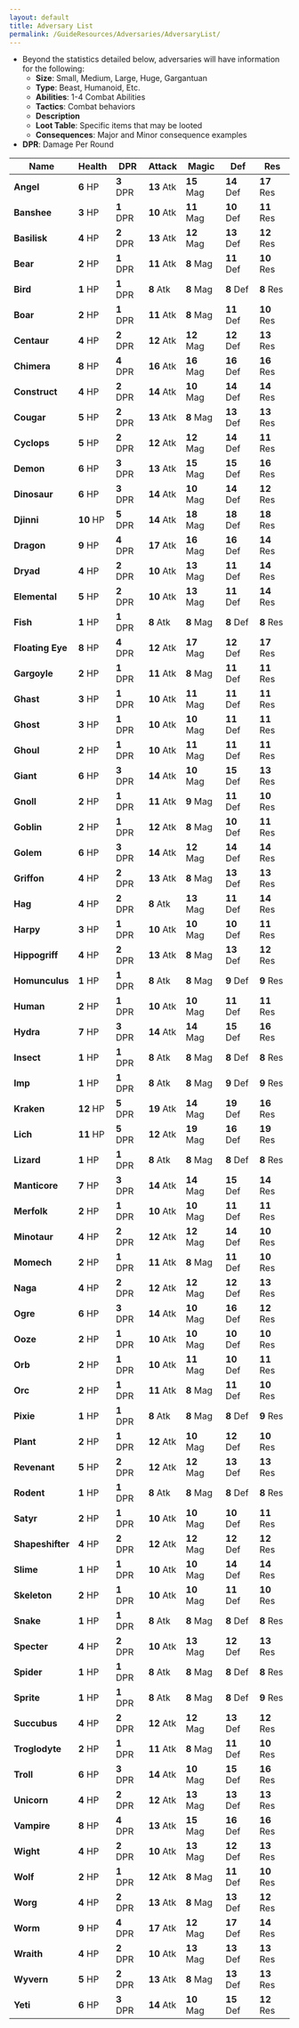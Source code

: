 ```yaml
---
layout: default
title: Adversary List
permalink: /GuideResources/Adversaries/AdversaryList/
---
```

- Beyond the statistics detailed below, adversaries will have information for the following:
	- **Size**: Small, Medium, Large, Huge, Gargantuan
	- **Type**: Beast, Humanoid, Etc.
	- **Abilities**: 1-4 Combat Abilities
	- **Tactics**: Combat behaviors
	- **Description**
	- **Loot Table**: Specific items that may be looted
	- **Consequences**: Major and Minor consequence examples
- **DPR**: Damage Per Round

| Name             | Health    | DPR       | Attack     | Magic      | Def        | Res        |
| ---------------- | --------- | --------- | ---------- | ---------- | ---------- | ---------- |
| **Angel**        | **6** HP  | **3** DPR | **13** Atk | **15** Mag | **14** Def | **17** Res |
| **Banshee**      | **3** HP  | **1** DPR | **10** Atk | **11** Mag | **10** Def | **11** Res |
| **Basilisk**     | **4** HP  | **2** DPR | **13** Atk | **12** Mag | **13** Def | **12** Res |
| **Bear**         | **2** HP  | **1** DPR | **11** Atk | **8** Mag  | **11** Def | **10** Res |
| **Bird**         | **1** HP  | **1** DPR | **8** Atk  | **8** Mag  | **8** Def  | **8** Res  |
| **Boar**         | **2** HP  | **1** DPR | **11** Atk | **8** Mag  | **11** Def | **10** Res |
| **Centaur**      | **4** HP  | **2** DPR | **12** Atk | **12** Mag | **12** Def | **13** Res |
| **Chimera**      | **8** HP  | **4** DPR | **16** Atk | **16** Mag | **16** Def | **16** Res |
| **Construct**    | **4** HP  | **2** DPR | **14** Atk | **10** Mag | **14** Def | **14** Res |
| **Cougar**       | **5** HP  | **2** DPR | **13** Atk | **8** Mag  | **13** Def | **13** Res |
| **Cyclops**      | **5** HP  | **2** DPR | **12** Atk | **12** Mag | **14** Def | **11** Res |
| **Demon**        | **6** HP  | **3** DPR | **13** Atk | **15** Mag | **15** Def | **16** Res |
| **Dinosaur**     | **6** HP  | **3** DPR | **14** Atk | **10** Mag | **14** Def | **12** Res |
| **Djinni**       | **10** HP | **5** DPR | **14** Atk | **18** Mag | **18** Def | **18** Res |
| **Dragon**       | **9** HP  | **4** DPR | **17** Atk | **16** Mag | **16** Def | **14** Res |
| **Dryad**        | **4** HP  | **2** DPR | **10** Atk | **13** Mag | **11** Def | **14** Res |
| **Elemental**    | **5** HP  | **2** DPR | **10** Atk | **13** Mag | **11** Def | **14** Res |
| **Fish**         | **1** HP  | **1** DPR | **8** Atk  | **8** Mag  | **8** Def  | **8** Res  |
| **Floating Eye** | **8** HP  | **4** DPR | **12** Atk | **17** Mag | **12** Def | **17** Res |
| **Gargoyle**     | **2** HP  | **1** DPR | **11** Atk | **8** Mag  | **11** Def | **11** Res |
| **Ghast**        | **3** HP  | **1** DPR | **10** Atk | **11** Mag | **11** Def | **11** Res |
| **Ghost**        | **3** HP  | **1** DPR | **10** Atk | **10** Mag | **11** Def | **11** Res |
| **Ghoul**        | **2** HP  | **1** DPR | **10** Atk | **11** Mag | **11** Def | **11** Res |
| **Giant**        | **6** HP  | **3** DPR | **14** Atk | **10** Mag | **15** Def | **13** Res |
| **Gnoll**        | **2** HP  | **1** DPR | **11** Atk | **9** Mag  | **11** Def | **10** Res |
| **Goblin**       | **2** HP  | **1** DPR | **12** Atk | **8** Mag  | **10** Def | **11** Res |
| **Golem**        | **6** HP  | **3** DPR | **14** Atk | **12** Mag | **14** Def | **14** Res |
| **Griffon**      | **4** HP  | **2** DPR | **13** Atk | **8** Mag  | **13** Def | **13** Res |
| **Hag**          | **4** HP  | **2** DPR | **8** Atk  | **13** Mag | **11** Def | **14** Res |
| **Harpy**        | **3** HP  | **1** DPR | **10** Atk | **10** Mag | **10** Def | **11** Res |
| **Hippogriff**   | **4** HP  | **2** DPR | **13** Atk | **8** Mag  | **13** Def | **12** Res |
| **Homunculus**   | **1** HP  | **1** DPR | **8** Atk  | **8** Mag  | **9** Def  | **9** Res  |
| **Human**        | **2** HP  | **1** DPR | **10** Atk | **10** Mag | **11** Def | **11** Res |
| **Hydra**        | **7** HP  | **3** DPR | **14** Atk | **14** Mag | **15** Def | **16** Res |
| **Insect**       | **1** HP  | **1** DPR | **8** Atk  | **8** Mag  | **8** Def  | **8** Res  |
| **Imp**          | **1** HP  | **1** DPR | **8** Atk  | **8** Mag  | **9** Def  | **9** Res  |
| **Kraken**       | **12** HP | **5** DPR | **19** Atk | **14** Mag | **19** Def | **16** Res |
| **Lich**         | **11** HP | **5** DPR | **12** Atk | **19** Mag | **16** Def | **19** Res |
| **Lizard**       | **1** HP  | **1** DPR | **8** Atk  | **8** Mag  | **8** Def  | **8** Res  |
| **Manticore**    | **7** HP  | **3** DPR | **14** Atk | **14** Mag | **15** Def | **14** Res |
| **Merfolk**      | **2** HP  | **1** DPR | **10** Atk | **10** Mag | **11** Def | **11** Res |
| **Minotaur**     | **4** HP  | **2** DPR | **12** Atk | **12** Mag | **14** Def | **10** Res |
| **Momech**       | **2** HP  | **1** DPR | **11** Atk | **8** Mag  | **11** Def | **10** Res |
| **Naga**         | **4** HP  | **2** DPR | **12** Atk | **12** Mag | **12** Def | **13** Res |
| **Ogre**         | **6** HP  | **3** DPR | **14** Atk | **10** Mag | **16** Def | **12** Res |
| **Ooze**         | **2** HP  | **1** DPR | **10** Atk | **10** Mag | **10** Def | **10** Res |
| **Orb**          | **2** HP  | **1** DPR | **10** Atk | **11** Mag | **10** Def | **11** Res |
| **Orc**          | **2** HP  | **1** DPR | **11** Atk | **8** Mag  | **11** Def | **10** Res |
| **Pixie**        | **1** HP  | **1** DPR | **8** Atk  | **8** Mag  | **8** Def  | **9** Res  |
| **Plant**        | **2** HP  | **1** DPR | **12** Atk | **10** Mag | **12** Def | **10** Res |
| **Revenant**     | **5** HP  | **2** DPR | **12** Atk | **12** Mag | **13** Def | **13** Res |
| **Rodent**       | **1** HP  | **1** DPR | **8** Atk  | **8** Mag  | **8** Def  | **8** Res  |
| **Satyr**        | **2** HP  | **1** DPR | **10** Atk | **10** Mag | **10** Def | **11** Res |
| **Shapeshifter** | **4** HP  | **2** DPR | **12** Atk | **12** Mag | **12** Def | **12** Res |
| **Slime**        | **1** HP  | **1** DPR | **10** Atk | **10** Mag | **14** Def | **14** Res |
| **Skeleton**     | **2** HP  | **1** DPR | **10** Atk | **10** Mag | **11** Def | **10** Res |
| **Snake**        | **1** HP  | **1** DPR | **8** Atk  | **8** Mag  | **8** Def  | **8** Res  |
| **Specter**      | **4** HP  | **2** DPR | **10** Atk | **13** Mag | **12** Def | **13** Res |
| **Spider**       | **1** HP  | **1** DPR | **8** Atk  | **8** Mag  | **8** Def  | **8** Res  |
| **Sprite**       | **1** HP  | **1** DPR | **8** Atk  | **8** Mag  | **8** Def  | **9** Res  |
| **Succubus**     | **4** HP  | **2** DPR | **12** Atk | **12** Mag | **13** Def | **12** Res |
| **Troglodyte**   | **2** HP  | **1** DPR | **11** Atk | **8** Mag  | **11** Def | **10** Res |
| **Troll**        | **6** HP  | **3** DPR | **14** Atk | **10** Mag | **15** Def | **16** Res |
| **Unicorn**      | **4** HP  | **2** DPR | **12** Atk | **13** Mag | **13** Def | **13** Res |
| **Vampire**      | **8** HP  | **4** DPR | **13** Atk | **15** Mag | **16** Def | **16** Res |
| **Wight**        | **4** HP  | **2** DPR | **10** Atk | **13** Mag | **12** Def | **13** Res |
| **Wolf**         | **2** HP  | **1** DPR | **12** Atk | **8** Mag  | **11** Def | **10** Res |
| **Worg**         | **4** HP  | **2** DPR | **13** Atk | **8** Mag  | **13** Def | **12** Res |
| **Worm**         | **9** HP  | **4** DPR | **17** Atk | **12** Mag | **17** Def | **14** Res |
| **Wraith**       | **4** HP  | **2** DPR | **10** Atk | **13** Mag | **13** Def | **13** Res |
| **Wyvern**       | **5** HP  | **2** DPR | **13** Atk | **8** Mag  | **13** Def | **13** Res |
| **Yeti**         | **6** HP  | **3** DPR | **14** Atk | **10** Mag | **15** Def | **12** Res |
